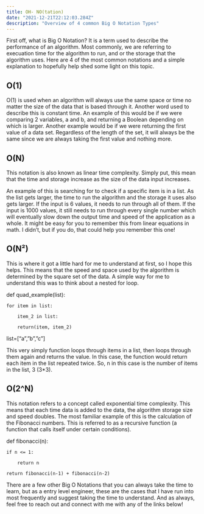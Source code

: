 ```yaml
---
title: OH- NO(tation)
date: "2021-12-21T22:12:03.284Z"
description: "Overview of 4 common Big O Notation Types"
---
```


First off, what is Big O Notation? It is a term used to describe the performance of an algorithm. Most commonly, we are referring to execuation time for the algorithm to run, and or the storage that the algorithm uses. 
Here are 4 of the most common notations and a simple explanation to hopefully help shed some light on this topic.


## O(1)

O(1) is used when an algorithm will always use the same space or time no matter the size of the data that is based through it. Another word used to describe this is constant time. 
An example of this would be if we were comparing 2 variables, a and b, and returning a Boolean depending on which is larger. 
Another example would be if we were returning the first value of a data set. Regardless of the length of the set, it will always be the same since we are always taking the first value and nothing more.


## O(N)

This notation is also known as linear time complexity. Simply put, this mean that the time and storage increase as the size of the data input increases. 

An example of this is searching for to check if a specific item is in a list. As the list gets larger, the time to run the algorithm and the storage it uses also gets larger. If the input is 6 values, it needs to run through all of them. If the input is 1000 values, it still needs to run through every single number which will eventually slow down the output time and speed of the application as a whole.
It might be easy for you to remember this from linear equations in math. I didn’t, but if you do, that could help you remember this one! 


## O(N²)

This is where it got a little hard for me to understand at first, so I hope this helps. This means that the speed and space used by the algorithm is determined by the square set of the data.
A simple way for me to understand this was to think about a nested for loop.

def quad_example(list):
	
	for item in list:
		
		item_2 in list:
		
		return(item, item_2)
list=[“a”,”b”,”c”]

This very simply function loops through items in a list, then loops through them again and returns the value. In this case, the function would return each item in the list repeated twice. So, n in this case is the number of items in the list, 3 (3*3).


## O(2^N)

This notation refers to a concept called exponential time complexity. This means that each time data is added to the data, the algorithm storage size and speed doubles. The most familiar example of this is the calculation of the Fibonacci numbers. This is referred to as a recursive function (a function that calls itself under certain conditions).

def fibonacci(n):

    if n <= 1:

        return n

    return fibonacci(n-1) + fibonacci(n-2)


There are a few other Big O Notations that you can always take the time to learn, but as a entry level engineer,
these are the cases that I have run into most frequently and suggest taking the time to understand. And as always, feel free to reach out and connect with me with any of the links below! 